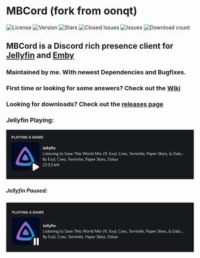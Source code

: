 # MBCord (fork from oonqt)

![License](https://badgen.net/github/license/oonqt/MBCord) ![Version](https://badgen.net/github/release/SandwichFox/MBCord) ![Stars](https://badgen.net/github/stars/SandwichFox/MBCord) ![Closed Issues](https://badgen.net/github/closed-issues/SandwichFox/mbcord) ![Issues](https://badgen.net/github/open-issues/SandwichFox/MBCord) ![Download count](https://badgen.net/github/assets-dl/SandwichFox/MBCord)

## MBCord is a Discord rich presence client for [Jellyfin](https://jellyfin.org) and [Emby](https://emby.media/)

### Maintained by me. With newest Dependencies and Bugfixes.

### First time or looking for some answers? Check out the [Wiki](https://github.com/oonqt/MBCord/wiki)

### Looking for downloads? Check out the [releases page](https://github.com/oonqt/mbcord/releases)

### Jellyfin Playing:

![1661532162119](image/README/1661532162119.png)

##### Jellyfin Paused:

![1661532147637](image/README/1661532147637.png)
